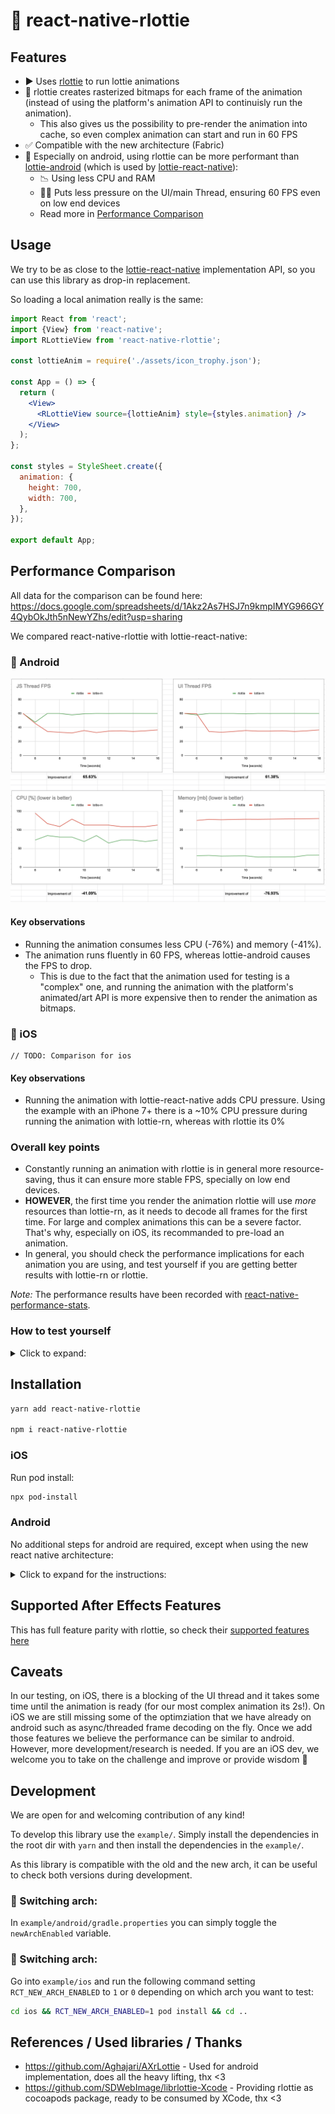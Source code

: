 # 🌈 react-native-rlottie

## Features

- ▶️ Uses [rlottie](https://github.com/Samsung/rlottie) to run lottie animations
- 🌠 rlottie creates rasterized bitmaps for each frame of the animation (instead of using the platform's animation API to continuisly run the animation).
    - This also gives us the possibility to pre-render the animation into cache, so even complex animation can start and run in 60 FPS
-  ✅ Compatible with the new architecture (Fabric)
- 🤖 Especially on android, using rlottie can be more performant than [lottie-android](https://github.com/airbnb/lottie-android) (which is used by [lottie-react-native](https://github.com/lottie-react-native/lottie-react-native)):
  - 📉 Using less CPU and RAM
  - 🏃‍♂️ Puts less pressure on the UI/main Thread, ensuring 60 FPS even on low end devices
  - Read more in [Performance Comparison](#performance-comparison)

## Usage

We try to be as close to the [lottie-react-native](https://github.com/lottie-react-native/lottie-react-native) implementation API, so you can use this library as drop-in replacement.

So loading a local animation really is the same:

```jsx
import React from 'react';
import {View} from 'react-native';
import RLottieView from 'react-native-rlottie';

const lottieAnim = require('./assets/icon_trophy.json');

const App = () => {
  return (
    <View>
      <RLottieView source={lottieAnim} style={styles.animation} />
    </View>
  );
};

const styles = StyleSheet.create({
  animation: {
    height: 700,
    width: 700,
  },
});

export default App;
```

## Performance Comparison

All data for the comparison can be found here: https://docs.google.com/spreadsheets/d/1Akz2As7HSJ7n9kmpIMYG966GY4QybOkJth5nNewYZhs/edit?usp=sharing

We compared react-native-rlottie with lottie-react-native:


### 🤖 Android 

![react-native-rlottie vs lottie-react-native](./_img/android_metrics.png)

#### Key observations

- Running the animation consumes less CPU (-76%) and memory (-41%).
- The animation runs fluently in 60 FPS, whereas lottie-android causes the FPS to drop.
  - This is due to the fact that the animation used for testing is a "complex" one, and running the animation with the platform's animated/art API is more expensive then to render the animation as bitmaps.

### 🍎 iOS

```
// TODO: Comparison for ios
```

#### Key observations

- Running the animation with lottie-react-native adds CPU pressure. Using the example with an iPhone 7+ there is a ~10% CPU pressure during running the animation with lottie-rn, whereas with rlottie its 0%

### Overall key points

- Constantly running an animation with rlottie is in general more resource-saving, thus it can ensure more stable FPS, specially on low end devices.
- **HOWEVER**, the first time you render the animation rlottie will use _more_ resources than lottie-rn, as it needs to decode all frames for the first time. For large and complex animations this can be a severe factor. That's why, especially on iOS, its recommanded to pre-load an animation.
- In general, you should check the performance implications for each animation you are using, and test yourself if you are getting better results with lottie-rn or rlottie.

_Note:_ The performance results have been recorded with [react-native-performance-stats](https://github.com/skillnation/react-native-performance-stats).

### How to test yourself 

<details>
    <summary>Click to expand:</summary>

- Setup the example app on your machine
- You might want to replace the animation to test with your own. Simply replace the file `example/assets/icon_trophy.json`
- First, open the "Performance test: RLottie" screen in the example app and press start.
- Wait ~20 seconds until an array is printed to your console output
- Copy that data to a online service that convert JSON data in CSV: https://www.convertcsv.com/json-to-csv.htm
- Copy the resulting table and paste the data in a copy of the benchmark google sheet named earlier
- Repeat the same with the lottie-react-native screen
</details>

## Installation

```bash
yarn add react-native-rlottie

npm i react-native-rlottie
```

### iOS

Run pod install:

```bash
npx pod-install
```

### Android

No additional steps for android are required, except when using the new react native architecture:

<details>
    <summary>Click to expand for the instructions:</summary>

(_Note:_ This setup is required to to the fact that the on android Autolinking doesn't work with the new architecture out of the box. This procedure will change in the future.)

1. Open `android/app/build.gradle` file and update the file as it follows:
    ```diff
    defaultConfig {
        ...
        "PROJECT_BUILD_DIR=$buildDir",
        "REACT_ANDROID_DIR=$rootDir/../node_modules/react-native/ReactAndroid",
    -   "REACT_ANDROID_BUILD_DIR=$rootDir/../node_modules/react-native/ReactAndroid/build"
    +   "REACT_ANDROID_BUILD_DIR=$rootDir/../node_modules/react-native/ReactAndroid/build",
    +   "NODE_MODULES_DIR=$rootDir/../node_modules/"
        cFlags "-Wall", "-Werror", "-fexceptions", "-frtti", "-DWITH_INSPECTOR=1"
        cppFlags "-std=c++17"
    ```
1. Open the `android/app/src/main/jni/Android.mk` file and update the file as it follows:
    ```diff
        # If you wish to add a custom TurboModule or Fabric component in your app you
        # will have to include the following autogenerated makefile.
        # include $(GENERATED_SRC_DIR)/codegen/jni/Android.mk
    +
    +   # Includes the MK file for `react-native-rlottie`
    +   include $(NODE_MODULES_DIR)/react-native-rlottie/android/build/generated/source/codegen/jni/Android.mk
    +
        include $(CLEAR_VARS)
    ```
1. In the same file above, go to the `LOCAL_SHARED_LIBRARIES` setting and add the following line:
    ```diff
        libreact_codegen_rncore \
    +   libreact_codegen_rlottieview \
        libreact_debug \
    ```
1. Open the `android/app/src/main/jni/MainComponentsRegistry.cpp` file and update the file as it follows:
    1. Add the import for the RLottieView:
        ```diff
            #include <react/renderer/components/answersolver/ComponentDescriptors.h>
        +   #include <react/renderer/components/rlottieview/ComponentDescriptors.h>
            #include <react/renderer/components/rncore/ComponentDescriptors.h>
        ```
    1. Add the following check in the `sharedProviderRegistry` constructor:
        ```diff
            auto providerRegistry = CoreComponentsRegistry::sharedProviderRegistry();

            // Custom Fabric Components go here. You can register custom
            // components coming from your App or from 3rd party libraries here.
            //
            // providerRegistry->add(concreteComponentDescriptorProvider<
            //        AocViewerComponentDescriptor>());
        +   providerRegistry->add(concreteComponentDescriptorProvider<RLottieViewComponentDescriptor>());

            return providerRegistry;
        }
        ```
</details>    

## Supported After Effects Features

This has full feature parity with rlottie, so check their [supported features here](https://github.com/Samsung/rlottie#supported-after-effects-features)
 
## Caveats
    
In our testing, on iOS, there is a blocking of the UI thread and it takes some time until the animation is ready (for our most complex animation its 2s!).
On iOS we are still missing some of the optimziation that we have already on android such as async/threaded frame decoding on the fly.
Once we add those features we believe the performance can be similar to android. However, more development/research is needed.
If you are an iOS dev, we welcome you to take on the challenge and improve or provide wisdom 🙌

## Development
    
We are open for and welcoming contribution of any kind!

To develop this library use the `example/`. Simply install the dependencies in the root dir
with `yarn` and then install the dependencies in the `example/`.

As this library is compatible with the old and the new arch, it can be useful to check both versions during development.

### 🤖 Switching arch:

In `example/android/gradle.properties` you can simply toggle the `newArchEnabled` variable.

### 🍎 Switching arch:

Go into `example/ios` and run the following command setting `RCT_NEW_ARCH_ENABLED` to `1` or `0` depending on which arch you want to test:

```bash
cd ios && RCT_NEW_ARCH_ENABLED=1 pod install && cd ..
```

## References / Used libraries / Thanks

- https://github.com/Aghajari/AXrLottie - Used for android implementation, does all the heavy lifting, thx <3
- https://github.com/SDWebImage/librlottie-Xcode - Providing rlottie as cocoapods package, ready to be consumed by XCode, thx <3
